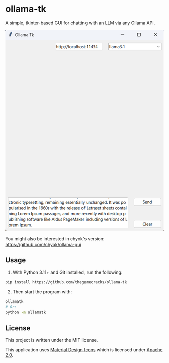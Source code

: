 # ollama-tk

A simple, tkinter-based GUI for chatting with an LLM via any Ollama API.

![](/docs/images/demo.gif)

You might also be interested in chyok's version: https://github.com/chyok/ollama-gui

## Usage

1. With Python 3.11+ and Git installed, run the following:

```sh
pip install https://github.com/thegamecracks/ollama-tk
```

2. Then start the program with:

```sh
ollamatk
# Or:
python -m ollamatk
```

## License

This project is written under the MIT license.

This application uses [Material Design Icons] which is licensed under
[Apache 2.0](https://github.com/google/material-design-icons/blob/master/LICENSE).

[Material Design Icons]: https://icon-sets.iconify.design/material-symbols/person/
